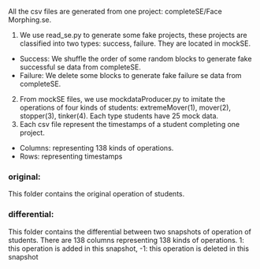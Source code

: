 
All the csv files are generated from one project: completeSE/Face Morphing.se.

1. We use read_se.py to generate some fake projects, these projects are classified into two types: success, failure. They are located in mockSE.

* Success: We shuffle the order of some random blocks to generate fake successful se data from completeSE.
* Failure: We delete some blocks to generate fake failure se data from completeSE.

2. From mockSE files, we use mockdataProducer.py to imitate the operations of four kinds of students: extremeMover(1), mover(2), stopper(3), tinker(4).
Each type students have 25 mock data.
3. Each csv file represent the timestamps of a student completing one project. 

* Columns: representing 138 kinds of operations. 
* Rows: representing timestamps


### original:

This folder contains the original operation of students.


### differential:
This folder contains the differential between two snapshots of operation of students.
There are 138 columns representing 138 kinds of operations. 
1: this operation is added in this snapshot, -1: this operation is deleted in this snapshot
